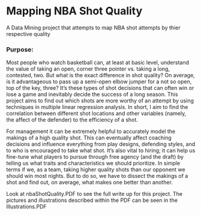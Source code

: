 # Mapping NBA Shot Quality
A Data Mining project that attempts to map NBA shot attempts by thier respective quality 

### Purpose:

Most people who watch basketball can, at least at basic level, understand the value of taking an open, 
corner three pointer vs. taking a long, contested, two. But what is the exact difference in shot quality? 
On average, is it advantageous to pass up a semi-open elbow jumper for a not so open, top of the key, three?
It’s these types of shot decisions that can often win or lose a game and inevitably decide the success of 
a long season. This project aims to find out which shots are more worthy of an attempt by using techniques 
in multiple linear regression analysis. In short, I aim to find the correlation between different shot locations 
and other variables (namely, the affect of the defender) to the efficiency of a shot.

For management it can be extremely helpful to accurately model the makings of a high quality shot. This can 
eventually affect coaching decisions and influence everything from play designs, defending styles, and to who 
is encouraged to take what shot. It’s also vital to hiring; it can help us fine-tune what players to pursue 
through free agency (and the draft) by telling us what traits and characteristics we should prioritize. In simple 
terms if we, as a team, taking higher quality shots than our opponent we should win most nights. But to do so,
we have to dissect the makings of a shot and find out, on average, what makes one better than another.

Look at nbaShotQuality.PDF to see the full write up for this project. The pictures and illustrations described 
within the PDF can be seen in the Illustrations.PDF
